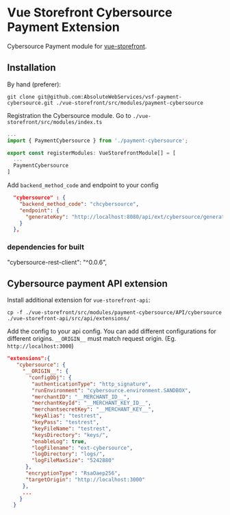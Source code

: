 # Vue Storefront Cybersource Payment Extension

Cybersource Payment module for [vue-storefront](https://github.com/DivanteLtd/vue-storefront).

## Installation

By hand (preferer):

```shell
git clone git@github.com:AbsoluteWebServices/vsf-payment-cybersource.git ./vue-storefront/src/modules/payment-cybersource
```

Registration the Cybersource module. Go to `./vue-storefront/src/modules/index.ts`

```js
...
import { PaymentCybersource } from './payment-cybersource';

export const registerModules: VueStorefrontModule[] = [
  ...
  PaymentCybersource
]
```

Add `backend_method_code` and endpoint to your config

```json
  "cybersource" : {
    "backend_method_code": "chcybersource",
    "endpoint": {
      "generateKey": "http://localhost:8080/api/ext/cybersource/generate-key"
    }
  },
```

### dependencies for built

"cybersource-rest-client": "^0.0.6",

## Cybersource payment API extension

Install additional extension for `vue-storefront-api`:

```shell
cp -f ./vue-storefront/src/modules/payment-cybersource/API/cybersource ./vue-storefront-api/src/api/extensions/
```

Add the config to your api config. You can add different configurations for different origins. `__ORIGIN__` must match request origin. (Eg. `http://localhost:3000`)

```json
"extensions":{
   "cybersource": {
     "__ORIGIN__": {
       "configObj": {
        "authenticationType": "http_signature",
        "runEnvironment": "cybersource.environment.SANDBOX",
        "merchantID": "__MERCHANT_ID__",
        "merchantKeyId": "__MERCHANT_KEY_ID__",
        "merchantsecretKey": "__MERCHANT_KEY__",
        "keyAlias": "testrest",
        "keyPass": "testrest",
        "keyFileName": "testrest",
        "keysDirectory": "keys/",
        "enableLog": true,
        "logFilename": "ext-cybersource",
        "logDirectory": "logs/",
        "logFileMaxSize": "5242880"
      },
      "encryptionType": "RsaOaep256",
      "targetOrigin": "http://localhost:3000"
     },
     ...
    }
  }
```
